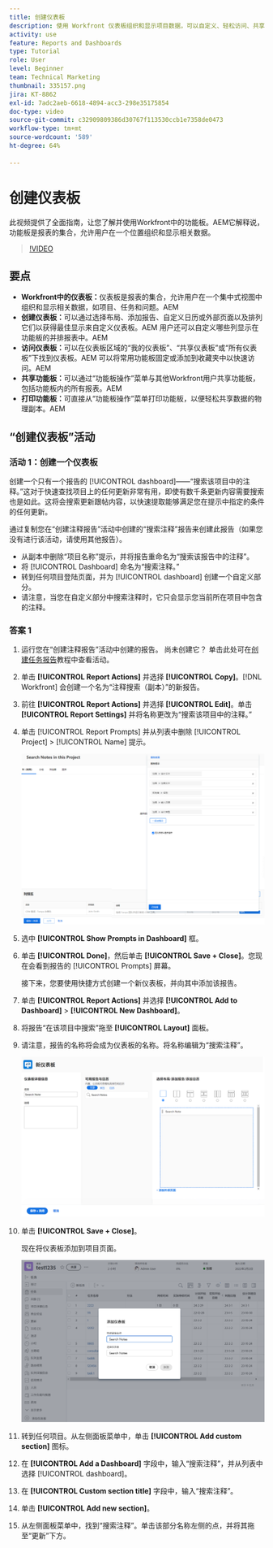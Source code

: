 ```yaml
---
title: 创建仪表板
description: 使用 Workfront 仪表板组织和显示项目数据，可以自定义、轻松访问、共享和打印，实现无缝项目管理和协作。
activity: use
feature: Reports and Dashboards
type: Tutorial
role: User
level: Beginner
team: Technical Marketing
thumbnail: 335157.png
jira: KT-8862
exl-id: 7adc2aeb-6618-4894-acc3-298e35175854
doc-type: video
source-git-commit: c32909809386d30767f113530ccb1e7358de0473
workflow-type: tm+mt
source-wordcount: '589'
ht-degree: 64%

---
```


# 创建仪表板

此视频提供了全面指南，让您了解并使用Workfront中的功能板。
&#x200B;AEM它解释说，功能板是报表的集合，允许用户在一个位置组织和显示相关数据。

>[!VIDEO](https://video.tv.adobe.com/v/3449132/?quality=12&learn=on&captions=chi_hans)

## 要点

* **Workfront中的仪表板：**&#x200B;仪表板是报表的集合，允许用户在一个集中式视图中组织和显示相关数据，如项目、任务和问题。&#x200B;AEM
* **创建仪表板：**&#x200B;可以通过选择布局、添加报告、自定义日历或外部页面以及排列它们以获得最佳显示来自定义仪表板。&#x200B;AEM 用户还可以自定义哪些列显示在功能板的并排报表中。&#x200B;AEM
* **访问仪表板：**&#x200B;可以在仪表板区域的“我的仪表板”、“共享仪表板”或“所有仪表板”下找到仪表板。&#x200B;AEM 可以将常用功能板固定或添加到收藏夹中以快速访问。&#x200B;AEM
* **共享功能板：**&#x200B;可以通过“功能板操作”菜单与其他Workfront用户共享功能板，包括功能板内的所有报表。&#x200B;AEM
* **打印功能板：**&#x200B;可直接从“功能板操作”菜单打印功能板，以便轻松共享数据的物理副本。&#x200B;AEM


## “创建仪表板”活动

### 活动 1：创建一个仪表板

创建一个只有一个报告的 [!UICONTROL dashboard]——“搜索该项目中的注释。”这对于快速查找项目上的任何更新非常有用，即使有数千条更新内容需要搜索也是如此。这将会搜索更新跟帖内容，以快速提取能够满足您在提示中指定的条件的任何更新。

通过复制您在“创建注释报告”活动中创建的“搜索注释”报告来创建此报告（如果您没有进行该活动，请使用其他报告）。

* 从副本中删除“项目名称”提示，并将报告重命名为“搜索该报告中的注释”。
* 将 [!UICONTROL Dashboard] 命名为“搜索注释。”
* 转到任何项目登陆页面，并为 [!UICONTROL dashboard] 创建一个自定义部分。
* 请注意，当您在自定义部分中搜索注释时，它只会显示您当前所在项目中包含的注释。

### 答案 1

1. 运行您在“创建注释报告”活动中创建的报告。 尚未创建它？ 单击此处可在[创建任务报告](https://experienceleague.adobe.com/zh-hans/docs/workfront-learn/tutorials-workfront/reporting/basic-reporting/create-a-task-report#activity-1-create-a-note-report-with-prompts)教程中查看活动。
1. 单击 **[!UICONTROL Report Actions]** 并选择 **[!UICONTROL Copy]**。[!DNL Workfront] 会创建一个名为“注释搜索（副本）”的新报告。
1. 前往 **[!UICONTROL Report Actions]** 并选择 **[!UICONTROL Edit]**。单击 **[!UICONTROL Report Settings]** 并将名称更改为“搜索该项目中的注释。”
1. 单击 [!UICONTROL Report Prompts] 并从列表中删除 [!UICONTROL Project] > [!UICONTROL Name] 提示。

   ![创建新仪表板的屏幕图像](assets/edit-report-prompts.png)

1. 选中 **[!UICONTROL Show Prompts in Dashboard]** 框。
1. 单击 **[!UICONTROL Done]**，然后单击 **[!UICONTROL Save + Close]**。您现在会看到报告的 [!UICONTROL Prompts] 屏幕。

   接下来，您要使用快捷方式创建一个新仪表板，并向其中添加该报告。

1. 单击 **[!UICONTROL Report Actions]** 并选择 **[!UICONTROL Add to Dashboard]** > **[!UICONTROL New Dashboard]**。
1. 将报告“在该项目中搜索”拖至 **[!UICONTROL Layout]** 面板。
1. 请注意，报告的名称将会成为仪表板的名称。将名称编辑为“搜索注释”。

   ![创建新仪表板的屏幕图像](assets/create-dashboard.png)

1. 单击 **[!UICONTROL Save + Close]**。

   现在将仪表板添加到项目页面。

   ![创建新仪表板的屏幕图像](assets/add-custom-section.png)

1. 转到任何项目。从左侧面板菜单中，单击 **[!UICONTROL Add custom section]** 图标。
1. 在 **[!UICONTROL Add a Dashboard]** 字段中，输入“搜索注释”，并从列表中选择 [!UICONTROL dashboard]。
1. 在 **[!UICONTROL Custom section title]** 字段中，输入“搜索注释”。
1. 单击 **[!UICONTROL Add new section]**。
1. 从左侧面板菜单中，找到“搜索注释”。单击该部分名称左侧的点，并将其拖至“更新”下方。
